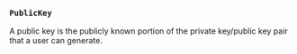 ### `PublicKey`

A public key is the publicly known portion of the private key/public key pair that a user can generate.

